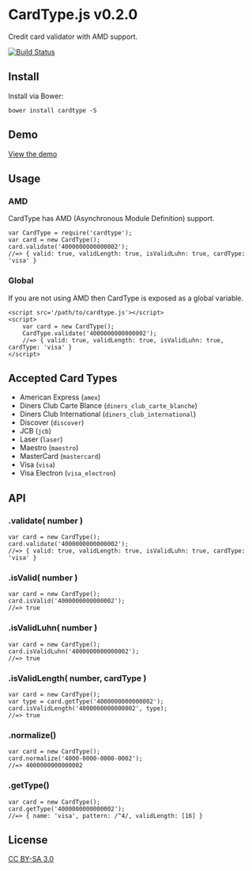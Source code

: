 # CardType.js v0.2.0

Credit card validator with AMD support.

[![Build Status](https://travis-ci.org/davidrapson/cardtype.svg?branch=master)](https://travis-ci.org/davidrapson/cardtype)

## Install

Install via Bower:

````
bower install cardtype -S
````
## Demo

[View the demo](http://davidrapson.co.uk/cardtype/demo/)

## Usage

### AMD

CardType has AMD (Asynchronous Module Definition) support.

````
var CardType = require('cardtype');
var card = new CardType();
card.validate('4000000000000002');
//=> { valid: true, validLength: true, isValidLuhn: true, cardType: 'visa' }
````

### Global

If you are not using AMD then CardType is exposed as a global variable.

````
<script src='/path/to/cardtype.js'></script>
<script>
    var card = new CardType();
    CardType.validate('4000000000000002');
    //=> { valid: true, validLength: true, isValidLuhn: true, cardType: 'visa' }
</script>
````

## Accepted Card Types

* American Express (`amex`)
* Diners Club Carte Blance (`diners_club_carte_blanche`)
* Diners Club International (`diners_club_international`)
* Discover (`discover`)
* JCB (`jcb`)
* Laser (`laser`)
* Maestro (`maestro`)
* MasterCard (`mastercard`)
* Visa (`visa`)
* Visa Electron (`visa_electron`)


## API

### .validate( number )

````
var card = new CardType();
card.validate('4000000000000002');
//=> { valid: true, validLength: true, isValidLuhn: true, cardType: 'visa' }
````

### .isValid( number )

````
var card = new CardType();
card.isValid('4000000000000002');
//=> true
````

### .isValidLuhn( number )

````
var card = new CardType();
card.isValidLuhn('4000000000000002');
//=> true
````

### .isValidLength( number, cardType )

````
var card = new CardType();
var type = card.getType('4000000000000002');
card.isValidLength('4000000000000002', type);
//=> true
````

### .normalize()

````
var card = new CardType();
card.normalize('4000-0000-0000-0002');
//=> 4000000000000002
````

### .getType()

````
var card = new CardType();
card.getType('4000000000000002');
//=> { name: 'visa', pattern: /^4/, validLength: [16] }
````

## License

[CC BY-SA 3.0](https://creativecommons.org/licenses/by-sa/3.0/)
